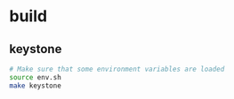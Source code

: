 # build

## keystone

```sh
# Make sure that some environment variables are loaded
source env.sh
make keystone
```
